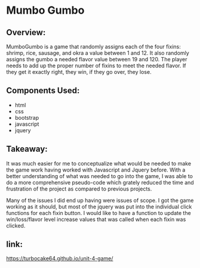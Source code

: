 # Mumbo Gumbo


## Overview:

MumboGumbo is a game that randomly assigns each of the four fixins: shrimp, rice, sausage, and okra a value between 1 and 12. It also randomly assigns the gumbo a needed flavor value between 19 and 120. The player needs to add up the proper number of fixins to meet the needed flavor. If they get it exactly right, they win, if they go over, they lose.


## Components Used:

* html
* css
* bootstrap
* javascript
* jquery


## Takeaway:

It was much easier for me to conceptualize what would be needed to make the game work having worked with Javascript and Jquery before. With a better understanding of what was needed to go into the game, I was able to do a more comprehensive pseudo-code which grately reduced the time and frustration of the project as compared to previous projects. 

Many of the issues I did end up having were issues of scope. I got the game working as it should, but most of the jquery was put into the individual click functions for each fixin button. I would like to have a function to update the win/loss/flavor level increase values that was called when each fixin was clicked.


## link: 

https://turbocake64.github.io/unit-4-game/

